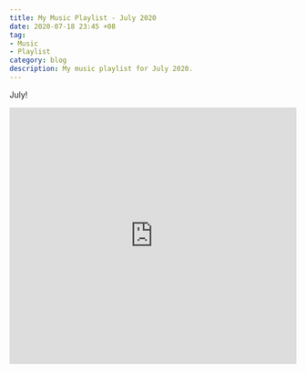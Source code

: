 ```yaml
---
title: My Music Playlist - July 2020
date: 2020-07-18 23:45 +08
tag:
- Music
- Playlist
category: blog
description: My music playlist for July 2020.
---
```


July!

<iframe allow="autoplay *; encrypted-media *;" frameborder="0" height="450" style="width:100%;max-width:660px;overflow:hidden;background:transparent;" sandbox="allow-forms allow-popups allow-same-origin allow-scripts allow-storage-access-by-user-activation allow-top-navigation-by-user-activation" src="https://embed.music.apple.com/sg/playlist/july-2020/pl.u-yZyVW5mTdWBgRpr"></iframe>
